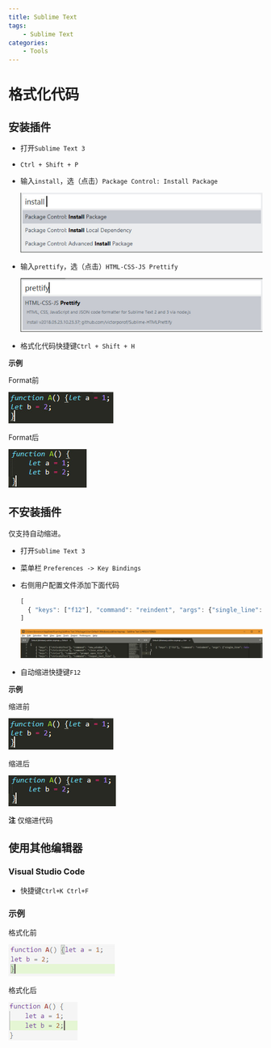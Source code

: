 ```yaml
---
title: Sublime Text
tags:
	- Sublime Text
categories:
	- Tools
---
```


# 格式化代码

## 安装插件

- 打开`Sublime Text 3`

- `Ctrl + Shift + P`

- 输入`install`，选（点击）`Package Control: Install Package`

  ![](./img/001.jpg)

- 输入`prettify`，选（点击）`HTML-CSS-JS Prettify`

  ![](./img/002.jpg)

- 格式化代码快捷键`Ctrl + Shift + H`

**示例**

Format前

![](./img/003.jpg)

Format后

![](./img/004.jpg)

## 不安装插件

仅支持自动缩进。

- 打开`Sublime Text 3`

- 菜单栏 `Preferences -> Key Bindings`

- 右侧用户配置文件添加下面代码

  ```javascript
  [
  	{ "keys": ["f12"], "command": "reindent", "args": {"single_line": false} } 
  ]
  ```

  ![](./img/005.jpg)

- 自动缩进快捷键`F12`

**示例**

缩进前

![](./img/003.jpg)

缩进后

![](./img/006.jpg)

**注** 仅缩进代码

## 使用其他编辑器

### Visual Studio Code

- 快捷键`Ctrl+K Ctrl+F`

### 示例

格式化前

![](./img/007.jpg)

格式化后

![](./img/008.jpg)